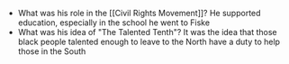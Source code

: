 - What was his role in the [[Civil Rights Movement]]?
	He supported education, especially in the school he went to Fiske
- What was his idea of "The Talented Tenth"?
	It was the idea that those black people talented enough to leave to the North have a duty to help those in the South